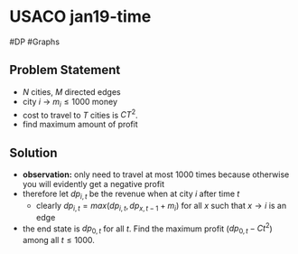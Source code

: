 # USACO jan19-time
#DP #Graphs
## Problem Statement
- $N$ cities, $M$ directed edges
- city $i$ -> $m_i \leq 1000$ money
- cost to travel to $T$ cities is $CT^2$.
- find maximum amount of profit
## Solution
- **observation:** only need to travel at most 1000 times because otherwise you will evidently get a negative profit
- therefore let $dp_{i,t}$ be the revenue when at city $i$ after time $t$
	- clearly $dp_{i,t} = max(dp_{i,t}, dp_{x,t-1}+m_i)$ for all $x$ such that $x \to i$ is an edge
- the end state is $dp_{0,t}$ for all $t$. Find the maximum profit ($dp_{0,t} - Ct^2$) among all $t \leq 1000$.